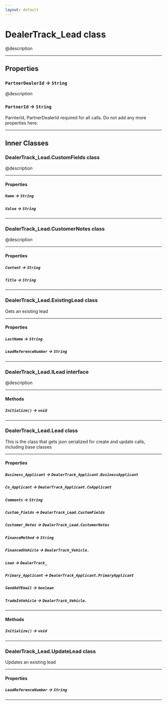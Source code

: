 ```yaml
---
layout: default
---
```

# DealerTrack_Lead class

@description

---
## Properties

### `PartnerDealerId` → `String`

@description

### `PartnerId` → `String`

ParnterId, PartnerDealerId required for all calls. Do not add any more properties here.

---
## Inner Classes

### DealerTrack_Lead.CustomFields class

@description

---
#### Properties

##### `Name` → `String`

##### `Value` → `String`

---
### DealerTrack_Lead.CustomerNotes class

@description

---
#### Properties

##### `Content` → `String`

##### `Title` → `String`

---
### DealerTrack_Lead.ExistingLead class

Gets an existing lead

---
#### Properties

##### `LastName` → `String`

##### `LeadReferenceNumber` → `String`

---
### DealerTrack_Lead.ILead interface

@description

---
#### Methods
##### `Initialize()` → `void`
---
### DealerTrack_Lead.Lead class

This is the class that gets json serialized for create and update calls, including base classes

---
#### Properties

##### `Business_Applicant` → `DealerTrack_Applicant.BusinessApplicant`

##### `Co_Applicant` → `DealerTrack_Applicant.CoApplicant`

##### `Comments` → `String`

##### `Custom_Fields` → `DealerTrack_Lead.CustomFields`

##### `Customer_Notes` → `DealerTrack_Lead.CustomerNotes`

##### `FinanceMethod` → `String`

##### `FinancedVehicle` → `DealerTrack_Vehicle.`

##### `Loan` → `DealerTrack_`

##### `Primary_Applicant` → `DealerTrack_Applicant.PrimaryApplicant`

##### `SendAdfEmail` → `boolean`

##### `TradeInVehicle` → `DealerTrack_Vehicle.`

---
#### Methods
##### `Initialize()` → `void`
---
### DealerTrack_Lead.UpdateLead class

Updates an existing lead

---
#### Properties

##### `LeadReferenceNumber` → `String`

---
